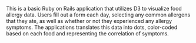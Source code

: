 This is a basic Ruby on Rails application that utilizes D3 to visualize food allergy data. Users fill out a form each day, selecting any common allergens that they ate, as well as whether or not they experienced any allergy symptoms. The applications translates this data into dots, color-coded based on each food and representing the correlation of symptoms.
